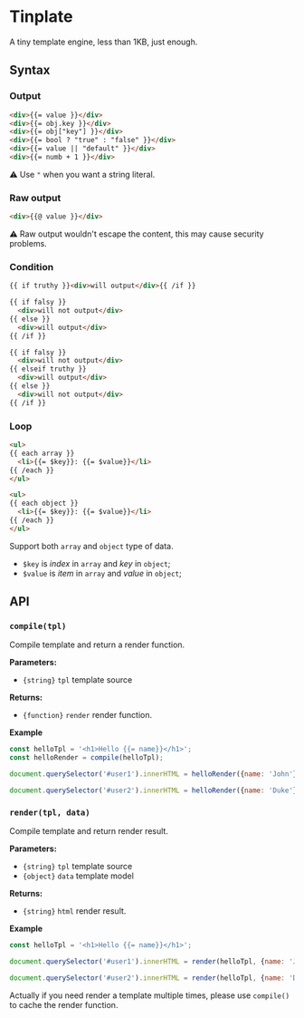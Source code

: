 # Tinplate

A tiny template engine, less than 1KB, just enough.

## Syntax

### Output

```html
<div>{{= value }}</div>
<div>{{= obj.key }}</div>
<div>{{= obj["key"] }}</div>
<div>{{= bool ? "true" : "false" }}</div>
<div>{{= value || "default" }}</div>
<div>{{= numb + 1 }}</div>
```

:warning: Use `"` when you want a string literal.

### Raw output

```html
<div>{{@ value }}</div>
```

:warning: Raw output wouldn't escape the content, this may cause security problems.

### Condition

```html
{{ if truthy }}<div>will output</div>{{ /if }}

{{ if falsy }}
  <div>will not output</div>
{{ else }}
  <div>will output</div>
{{ /if }}

{{ if falsy }}
  <div>will not output</div>
{{ elseif truthy }}
  <div>will output</div>
{{ else }}
  <div>will not output</div>
{{ /if }}
```

### Loop

```html
<ul>
{{ each array }}
  <li>{{= $key}}: {{= $value}}</li>
{{ /each }}
</ul>

<ul>
{{ each object }}
  <li>{{= $key}}: {{= $value}}</li>
{{ /each }}
</ul>
```

Support both `array` and `object` type of data. 

* `$key` is *index* in `array` and *key* in `object`;
* `$value` is *item* in `array` and *value* in `object`;

## API

### `compile(tpl)`

Compile template and return a render function.

**Parameters:**

* `{string}` `tpl` template source

**Returns:**

* `{function}` `render` render function.

**Example**

```js
const helloTpl = '<h1>Hello {{= name}}</h1>';
const helloRender = compile(helloTpl);

document.querySelector('#user1').innerHTML = helloRender({name: 'John'});

document.querySelector('#user2').innerHTML = helloRender({name: 'Duke'});
```

### `render(tpl, data)`

Compile template and return render result.

**Parameters:**

* `{string}` `tpl` template source
* `{object}` `data` template model

**Returns:**

* `{string}` `html` render result.

**Example**

```js
const helloTpl = '<h1>Hello {{= name}}</h1>';

document.querySelector('#user1').innerHTML = render(helloTpl, {name: 'John'});

document.querySelector('#user2').innerHTML = render(helloTpl, {name: 'Duke'});
```

Actually if you need render a template multiple times, please use `compile()` to cache the render function.
